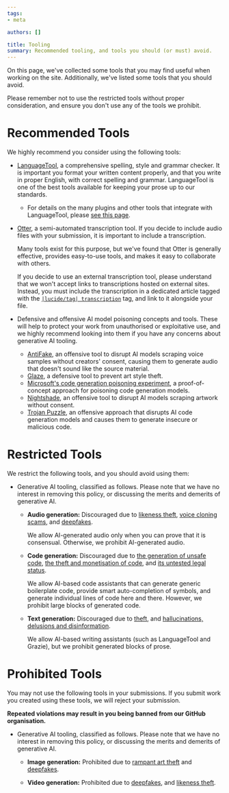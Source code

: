 ```yaml
---
tags:
- meta

authors: []

title: Tooling
summary: Recommended tooling, and tools you should (or must) avoid.
---
```


On this page, we've collected some tools that you may find useful when working on the site.
Additionally, we've listed some tools that you should avoid.

Please remember not to use the restricted tools without proper consideration, and ensure you don't use any of the
tools we prohibit.

<!--more-->

# Recommended Tools

We highly recommend you consider using the following tools:

- [LanguageTool](https://languagetool.org/), a comprehensive spelling, style and grammar checker.
  It is important you format your written content properly, and that you write in proper English, with correct
  spelling and grammar.
  LanguageTool is one of the best tools available for keeping your prose up to our standards.
    - For details on the many plugins and other tools that integrate with LanguageTool, please
      [see this page](https://dev.languagetool.org/software-that-supports-languagetool-as-a-plug-in-or-add-on.html).

- [Otter](https://otter.ai), a semi-automated transcription tool.
  If you decide to include audio files with your submission, it is important to include a transcription.

  Many tools exist for this purpose, but we've found that Otter is generally effective, provides easy-to-use tools,
  and makes it easy to collaborate with others.

  If you decide to use an external transcription tool, please understand that we won't accept links to
  transcriptions hosted on external sites.
  Instead, you must include the transcription in a dedicated article tagged with the
  [`|lucide/tag| transcription`](/t/transcription)
  tag, and link to it alongside your file.

- Defensive and offensive AI model poisoning concepts and tools.
  These will help to protect your work from unauthorised or exploitative use, and we highly recommend looking into them
  if you have any concerns about generative AI tooling.
  - [AntiFake](https://github.com/WUSTL-CSPL/AntiFake), an offensive tool to disrupt AI models scraping voice
    samples without creators' consent, causing them to generate audio that doesn't sound like the source material.
  - [Glaze](https://glaze.cs.uchicago.edu/downloads.html), a defensive tool to prevent art style theft.
  - [Microsoft's code generation poisoning experiment](https://github.com/microsoft/CodeGenerationPoisoning), a
    proof-of-concept approach for poisoning code generation models.
  - [Nightshade](https://nightshade.cs.uchicago.edu/downloads.html), an offensive tool to disrupt AI models
    scraping artwork without consent.
  - [Trojan Puzzle](https://www.bleepingcomputer.com/news/security/trojan-puzzle-attack-trains-ai-assistants-into-suggesting-malicious-code/), an offensive approach that disrupts AI code generation models and causes them to generate
    insecure or malicious code.

# Restricted Tools

We restrict the following tools, and you should avoid using them:

- Generative AI tooling, classified as follows.
  Please note that we have no interest in removing this policy, or discussing the merits and demerits of generative AI.

  - **Audio generation:** Discouraged due to
    [likeness theft](https://www.theverge.com/2023/9/21/23836337/music-generative-ai-voice-likeness-regulation),
    [voice cloning scams](https://www.washingtonpost.com/technology/2023/03/05/ai-voice-scam/), and
    [deepfakes](https://fortune.com/2024/02/08/generative-ai-fraud-identity-theft-cybersecurity-risk/).

    We allow AI-generated audio only when you can prove that it is consensual.
    Otherwise, we prohibit AI-generated audio.

  - **Code generation:** Discouraged due to
    [the generation of unsafe code](https://arstechnica.com/information-technology/2024/01/ai-poisoning-could-turn-open-models-into-destructive-sleeper-agents-says-anthropic/),
    [the theft and monetisation of code](https://sfconservancy.org/blog/2022/jun/30/give-up-github-launch/),
    and [its untested legal status](https://www.theregister.com/2024/01/12/github_copilot_copyright_case_narrowed).

    We allow AI-based code assistants that can generate generic boilerplate code, provide smart auto-completion of
    symbols, and generate individual lines of code here and there.
    However, we prohibit large blocks of generated code.

  - **Text generation:** Discouraged due to
    [theft](https://www.theguardian.com/technology/2023/oct/19/music-lawsuit-ai-song-lyrics-anthropic), and
    [hallucinations, delusions and disinformation](https://www.nature.com/articles/s41537-023-00379-4).

    We allow AI-based writing assistants (such as LanguageTool and Grazie), but we prohibit generated blocks of prose.

# Prohibited Tools

You may not use the following tools in your submissions.
If you submit work you created using these tools, we will reject your submission.

**Repeated violations may result in you being banned from our GitHub organisation.**

- Generative AI tooling, classified as follows.
  Please note that we have no interest in removing this policy, or discussing the merits and demerits of generative AI.

  - **Image generation:** Prohibited due to [rampant art theft](https://x.com/JonLamArt/status/1741545927435784424)
    and [deepfakes](https://fortune.com/2024/02/08/generative-ai-fraud-identity-theft-cybersecurity-risk/).

  - **Video generation:** Prohibited due to
    [deepfakes](https://sc.mp/41ucj), and
    [likeness theft](https://abcnews.go.com/GMA/Family/sharing-photos-kids-after-watch-deepfake-ad/story?id=101730561).
